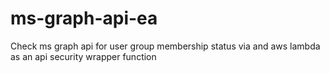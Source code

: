 # ms-graph-api-ea
Check ms graph api for user group membership status via and aws lambda as an api security wrapper function
